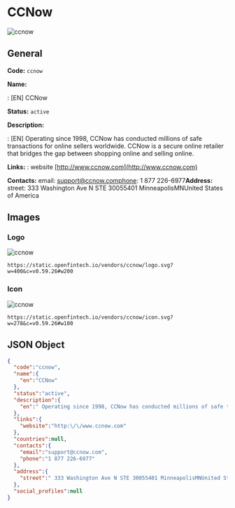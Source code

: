 
# CCNow 
![ccnow](https://static.openfintech.io/vendors/ccnow/logo.svg?w=400&c=v0.59.26#w200)  

## General 
 
**Code:** `ccnow` 
 
**Name:** 
 
:	[EN] CCNow 
 
**Status:** `active` 
 
**Description:** 
 
: [EN]  Operating since 1998, CCNow has conducted millions of safe transactions for online sellers worldwide. CCNow is a secure online retailer that bridges the gap between shopping online and selling online.  
 
**Links:** 
: website [http://www.ccnow.com](http://www.ccnow.com) 
 
**Contacts:** 
email: support@ccnow.comphone: 1 877 226-6977**Address:** 
street:  333 Washington Ave N STE 30055401 MinneapolisMNUnited States of America  

## Images 

### Logo 
 
![ccnow](https://static.openfintech.io/vendors/ccnow/logo.svg?w=400&c=v0.59.26#w200)  

```
https://static.openfintech.io/vendors/ccnow/logo.svg?w=400&c=v0.59.26#w200
```  

### Icon 
 
![ccnow](https://static.openfintech.io/vendors/ccnow/icon.svg?w=278&c=v0.59.26#w100)  

```
https://static.openfintech.io/vendors/ccnow/icon.svg?w=278&c=v0.59.26#w100
```  

## JSON Object 

```json
{
  "code":"ccnow",
  "name":{
    "en":"CCNow"
  },
  "status":"active",
  "description":{
    "en":" Operating since 1998, CCNow has conducted millions of safe transactions for online sellers worldwide. CCNow is a secure online retailer that bridges the gap between shopping online and selling online. "
  },
  "links":{
    "website":"http:\/\/www.ccnow.com"
  },
  "countries":null,
  "contacts":{
    "email":"support@ccnow.com",
    "phone":"1 877 226-6977"
  },
  "address":{
    "street":" 333 Washington Ave N STE 30055401 MinneapolisMNUnited States of America "
  },
  "social_profiles":null
}
```  
